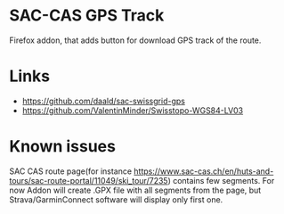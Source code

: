# SAC-CAS GPS Track

Firefox addon, that adds button for download GPS track of the route.

# Links

- https://github.com/daald/sac-swissgrid-gps
- https://github.com/ValentinMinder/Swisstopo-WGS84-LV03

# Known issues

SAC CAS route page(for instance https://www.sac-cas.ch/en/huts-and-tours/sac-route-portal/11049/ski_tour/7235) contains few segments. For now Addon will create .GPX file with all segments from the page, but Strava/GarminConnect software will display only first one.